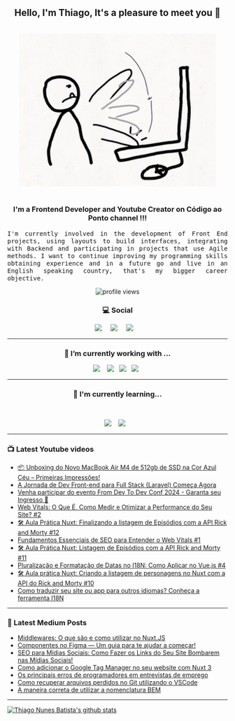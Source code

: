 <h2 align="center">Hello, I'm Thiago, It's a pleasure to meet you 👋</h2>
<p align="center">
<br><img src="https://github.com/thiagonunesbatista/thiagonunesbatista/blob/main/assets/tenor-pc-banging.gif" width="450px"><br><br>
</p>

<h3  align="center">I'm a Frontend Developer and Youtube Creator on Código ao Ponto channel  !!!</h3>

<p align="justify">
<samp>
  I'm currently involved in the development of Front End projects, using layouts to build interfaces, integrating with Backend and participating in projects that use Agile methods. I want to continue improving my programming skills obtaining experience and in a future go  and live in an English speaking country, that's my bigger career objective.<br>

</p>

<p align='center'>
    <img src="https://gpvc.arturio.dev/thiagonunesbatista" alt="profile views">
</p>

<h3  align='center'>💻 Social</h3>

<p align='center'>
  <a href="https://www.youtube.com/channel/UC4CxuzVpVnJfFD1gVjIgyJg"><img src="https://img.shields.io/badge/YouTube-FF0000?style=for-the-badge&logo=youtube&logoColor=white" /></a>&nbsp;&nbsp;&nbsp;&nbsp;
  <a href="https://thiagonunesbatista.medium.com/"><img src="https://img.shields.io/badge/medium-%231DA1F2.svg?&style=for-the-badge&logo=medium&logoColor=white" /></a>&nbsp;&nbsp;&nbsp;&nbsp;
<a href="https://www.linkedin.com/in/thiagonunesbatista"><img src="https://img.shields.io/badge/linkedin-%230077B5.svg?&style=for-the-badge&logo=linkedin&logoColor=white" /></a>&nbsp;&nbsp;&nbsp;&nbsp;
</p>

<hr>
<h3 align='center'>🔭  I’m currently working with ...</h4>

<p align='center'>
    <img  src="https://img.shields.io/badge/React-20232A?style=for-the-badge&logo=react&logoColor=61DAFB" />&nbsp;&nbsp;&nbsp;
   <img src="https://img.shields.io/badge/JavaScript-323330?style=for-the-badge&logo=javascript&logoColor=F7DF1E" />&nbsp;&nbsp;
  <img src="https://img.shields.io/badge/html5%20-%23e34f26.svg?&style=for-the-badge&logo=html5&logoColor=white" />&nbsp;&nbsp;
  <img src="https://img.shields.io/badge/css3%20-%231572B6.svg?&style=for-the-badge&logo=css3&logoColor=white" />&nbsp;&nbsp;
</p>
<hr>

<h3 align='center'> 🌱  I'm currently learning...</h4>
<br>
<p align='center'>
  <img  src="https://img.shields.io/badge/Node%20-%23339933.svg?&style=for-the-badge&logo=node.js&logoColor=white" />&nbsp;&nbsp;&nbsp;
  <img  src="https://img.shields.io/badge/TypeScript-007ACC?style=for-the-badge&logo=typescript&logoColor=white" />&nbsp;&nbsp;&nbsp;
</p>

<hr>

<h3>📺 Latest Youtube videos</h3>

<!-- YOUTUBE:START -->
- [📦 Unboxing do Novo MacBook Air M4 de 512gb de SSD na Cor Azul Céu – Primeiras Impressões!](https://www.youtube.com/shorts/lMDQV1_Zbos)
- [A Jornada de Dev Front-end para Full Stack &lpar;Laravel&rpar; Começa Agora](https://www.youtube.com/watch?v=AeTAWANt50c)
- [Venha participar do evento From Dev To Dev Conf 2024 - Garanta seu Ingresso 🎫](https://www.youtube.com/shorts/NjyixbDxidA)
- [Web Vitals: O Que É, Como Medir e Otimizar a Performance do Seu Site? #2](https://www.youtube.com/watch?v=Ko-0j8q7C00)
- [🛠️ Aula Prática Nuxt: Finalizando a listagem de Episódios com a API Rick and Morty #12](https://www.youtube.com/watch?v=jq4q2aU8wVs)
- [Fundamentos Essenciais de SEO para Entender o Web Vitals #1](https://www.youtube.com/watch?v=ZINVrAWVtxA)
- [🛠️ Aula Prática Nuxt: Listagem de Episódios com a API Rick and Morty #11](https://www.youtube.com/watch?v=MiX8FWLOJDI)
- [Pluralização e Formatação de Datas no I18N: Como Aplicar no Vue.js #4](https://www.youtube.com/watch?v=2ciNlxiJ54M)
- [🛠️ Aula prática Nuxt: Criando a listagem de personagens no Nuxt com a API do Rick and Morty #10](https://www.youtube.com/watch?v=77gKMwRV9EM)
- [Como traduzir seu site ou app para outros idiomas?  Conheça a ferramenta I18N](https://www.youtube.com/shorts/A-CAiRdNl78)
<!-- YOUTUBE:END -->

<hr>

<h3>📝 Latest Medium Posts</h3>

<!-- BLOG-POST-LIST:START -->
- [Middlewares: O que são e como utilizar no Nuxt.JS](https://dev.to/codigoaoponto/middlewares-o-que-sao-e-como-utilizar-no-nuxtjs-4aa5)
- [Componentes no Figma — Um guia para te ajudar a começar!](https://dev.to/codigoaoponto/componentes-no-figma-um-guia-para-te-ajudar-a-comecar-5ep0)
- [SEO para Mídias Sociais: Como Fazer os Links do Seu Site Bombarem nas Mídias Sociais!](https://dev.to/codigoaoponto/seo-para-midias-sociais-como-fazer-os-links-do-seu-site-bombarem-nas-midias-sociais-20c5)
- [Como adicionar o Google Tag Manager no seu website com Nuxt 3](https://dev.to/codigoaoponto/como-adicionar-o-google-tag-manager-no-seu-website-com-nuxt-3-pp7)
- [Os principais erros de programadores em entrevistas de emprego](https://dev.to/codigoaoponto/os-principais-erros-de-programadores-em-entrevistas-de-emprego-1ae9)
- [Como recuperar arquivos perdidos no Git utilizando o VSCode](https://dev.to/codigoaoponto/como-recuperar-arquivos-perdidos-no-git-utilizando-o-vscode-2ec3)
- [A maneira correta de utilizar a nomenclatura BEM](https://dev.to/codigoaoponto/a-maneira-correta-de-utilizar-a-nomenclatura-bem-40l6)
<!-- BLOG-POST-LIST:END -->

<hr>

[![Thiago Nunes Batista's github stats](https://github-readme-stats.vercel.app/api/top-langs/?username=thiagonunesbatista&layout=compact)](https://github.com/thiagonunesbatista)
